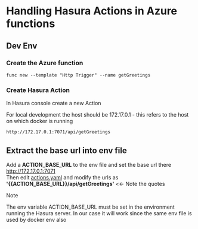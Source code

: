 # Handling Hasura Actions in Azure functions

## Dev Env
### Create the Azure function
```
func new --template "Http Trigger" --name getGreetings
```

### Create Hasura Action
In Hasura console create a new Action

For local development the host should be 172.17.0.1 - this refers to the host on which docker is running   
```
http://172.17.0.1:7071/api/getGreetings
```

## Extract the base url into env file
Add a **ACTION_BASE_URL** to the env file and set the base url there http://172.17.0.1:7071  
Then edit [actions.yaml](../hasura-metadata/metadata/actions.yaml) and modify the urls as **'{{ACTION_BASE_URL}}/api/getGreetings'** <<- Note the quotes

> [!NOTE]  
> The env variable ACTION_BASE_URL must be set in the environment running the Hasura server. In our case it will work since the same env file is used by docker env also